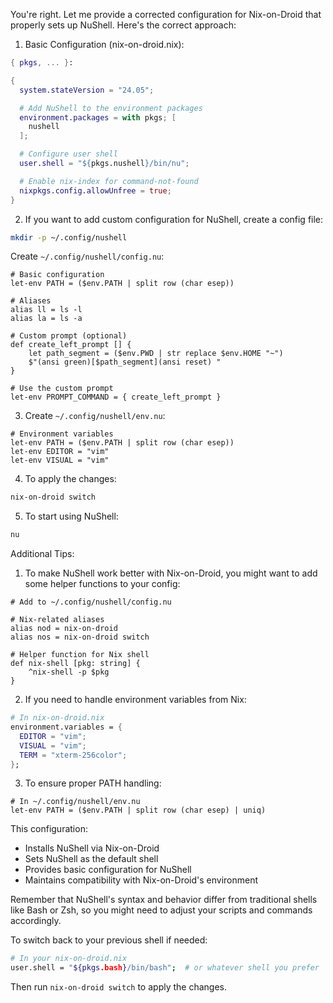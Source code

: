 You're right. Let me provide a corrected configuration for Nix-on-Droid that properly sets up NuShell. Here's the correct approach:

1. Basic Configuration (nix-on-droid.nix):

```nix
{ pkgs, ... }:

{
  system.stateVersion = "24.05";

  # Add NuShell to the environment packages
  environment.packages = with pkgs; [
    nushell
  ];

  # Configure user shell
  user.shell = "${pkgs.nushell}/bin/nu";

  # Enable nix-index for command-not-found
  nixpkgs.config.allowUnfree = true;
}
```

2. If you want to add custom configuration for NuShell, create a config file:

```bash
mkdir -p ~/.config/nushell
```

Create `~/.config/nushell/config.nu`:

```nu
# Basic configuration
let-env PATH = ($env.PATH | split row (char esep))

# Aliases
alias ll = ls -l
alias la = ls -a

# Custom prompt (optional)
def create_left_prompt [] {
    let path_segment = ($env.PWD | str replace $env.HOME "~")
    $"(ansi green)[$path_segment](ansi reset) "
}

# Use the custom prompt
let-env PROMPT_COMMAND = { create_left_prompt }
```

3. Create `~/.config/nushell/env.nu`:

```nu
# Environment variables
let-env PATH = ($env.PATH | split row (char esep))
let-env EDITOR = "vim"
let-env VISUAL = "vim"
```

4. To apply the changes:

```bash
nix-on-droid switch
```

5. To start using NuShell:

```bash
nu
```

Additional Tips:

1. To make NuShell work better with Nix-on-Droid, you might want to add some helper functions to your config:

```nu
# Add to ~/.config/nushell/config.nu

# Nix-related aliases
alias nod = nix-on-droid
alias nos = nix-on-droid switch

# Helper function for Nix shell
def nix-shell [pkg: string] {
    ^nix-shell -p $pkg
}
```

2. If you need to handle environment variables from Nix:

```nix
# In nix-on-droid.nix
environment.variables = {
  EDITOR = "vim";
  VISUAL = "vim";
  TERM = "xterm-256color";
};
```

3. To ensure proper PATH handling:

```nu
# In ~/.config/nushell/env.nu
let-env PATH = ($env.PATH | split row (char esep) | uniq)
```

This configuration:
- Installs NuShell via Nix-on-Droid
- Sets NuShell as the default shell
- Provides basic configuration for NuShell
- Maintains compatibility with Nix-on-Droid's environment

Remember that NuShell's syntax and behavior differ from traditional shells like Bash or Zsh, so you might need to adjust your scripts and commands accordingly.

To switch back to your previous shell if needed:

```bash
# In your nix-on-droid.nix
user.shell = "${pkgs.bash}/bin/bash";  # or whatever shell you prefer
```

Then run `nix-on-droid switch` to apply the changes.
